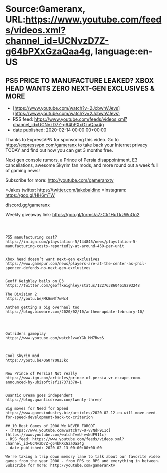 # Source:Gameranx, URL:https://www.youtube.com/feeds/videos.xml?channel_id=UCNvzD7Z-g64bPXxGzaQaa4g, language:en-US

## PS5 PRICE TO MANUFACTURE LEAKED? XBOX HEAD WANTS ZERO NEXT-GEN EXCLUSIVES & MORE
 - [https://www.youtube.com/watch?v=2JcbwhVJevs](https://www.youtube.com/watch?v=2JcbwhVJevs)
 - RSS feed: https://www.youtube.com/feeds/videos.xml?channel_id=UCNvzD7Z-g64bPXxGzaQaa4g
 - date published: 2020-02-14 00:00:00+00:00

Thanks to ExpressVPN for sponsoring this video. Go to https://expressvpn.com/gameranx to take back your Internet privacy TODAY and find out how you can get 3 months free. 

Next gen console rumors, a Prince of Persia disappointment, E3 cancellations, awesome Skyrim fan mods, and more round out a week full of gaming news!

Subscribe for more: http://youtube.com/gameranxtv 

*Jakes twitter: https://twitter.com/jakebaldino 
*Instagram: https://goo.gl/HH6mTW 

 discord.gg/gameranx 

 Weekly giveaway link: https://goo.gl/forms/a7zCtr1HuTkzWuOo2 



 ~~~~STORIES~~~~



PS5 manufacturing cost?
https://in.ign.com/playstation-5/144846/news/playstation-5-manufacturing-costs-reportedly-at-around-450-per-unit


Xbox head doesn’t want next-gen exclusives 
https://www.gamepur.com/news/players-are-at-the-center-as-phil-spencer-defends-no-next-gen-exclusives


Geoff Keighley bails on E3
https://twitter.com/geoffkeighley/status/1227638604618293248

The Division 2
https://youtu.be/MkGmNf7wNc4

Anthem getting a big overhaul too
https://blog.bioware.com/2020/02/10/anthem-update-february-10/




Outriders gameplay
https://www.youtube.com/watch?v=oYGk_MM7Rwc&



Cool Skyrim mod
https://youtu.be/QG0rYO8IJkc


New Prince of Persia! Not really
https://www.ign.com/articles/prince-of-persia-vr-escape-room-announced-by-ubisoft?sf117371378=1


Quantic Dream goes independent
https://blog.quanticdream.com/twenty-three/

Big moves for Need for Speed
https://www.gamesindustry.biz/articles/2020-02-12-ea-will-move-need-for-speed-development-back-to-criterion

## 10 Best Games of 2000 We NEVER FORGOT
 - [https://www.youtube.com/watch?v=U-vvNdF911c](https://www.youtube.com/watch?v=U-vvNdF911c)
 - RSS feed: https://www.youtube.com/feeds/videos.xml?channel_id=UCNvzD7Z-g64bPXxGzaQaa4g
 - date published: 2020-02-13 00:00:00+00:00

We're taking a trip down memory lane to talk about our favorite video games from the year 2000 - from FPS to RPS and everything in between.
Subscribe for more: http://youtube.com/gameranxtv

